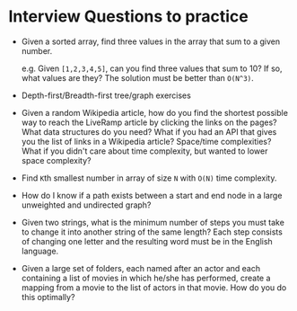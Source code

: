 # Interview Questions to practice

* Given a sorted array, find three values in the array that sum to a given number.

  e.g. Given `[1,2,3,4,5]`, can you find three values that sum to 10? If so, what values are they? The solution must be better than `O(N^3)`.

* Depth-first/Breadth-first tree/graph exercises

* Given a random Wikipedia article, how do you find the shortest possible way to reach the LiveRamp article by clicking the links on the pages? What data structures do you need? What if you had an API that gives you the list of links in a Wikipedia article? Space/time complexities? What if you didn't care about time complexity, but wanted to lower space complexity?

* Find `K`th smallest number in array of size `N` with `O(N)` time complexity.

* How do I know if a path exists between a start and end node in a large unweighted and undirected graph?

* Given two strings, what is the minimum number of steps you must take to change it into another string of the same length? Each step consists of changing one letter and the resulting word must be in the English language.

* Given a large set of folders, each named after an actor and each containing a list of movies in which he/she has performed, create a mapping from a movie to the list of actors in that movie. How do you do this optimally?

